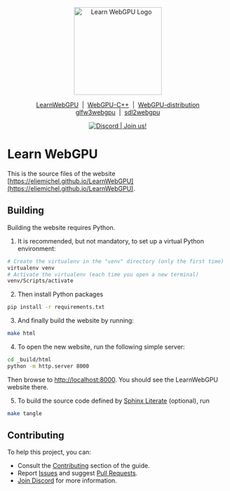 <div align="center">
  <picture>
    <source media="(prefers-color-scheme: dark)" srcset="https://raw.githubusercontent.com/eliemichel/LearnWebGPU/main/images/webgpu-dark.svg">
    <source media="(prefers-color-scheme: light)" srcset="https://raw.githubusercontent.com/eliemichel/LearnWebGPU/main/images/webgpu-light.svg">
    <img alt="Learn WebGPU Logo" src="images/webgpu-dark.svg" width="200">
  </picture>

  <a href="https://github.com/eliemichel/LearnWebGPU">LearnWebGPU</a> &nbsp;|&nbsp; <a href="https://github.com/eliemichel/WebGPU-Cpp">WebGPU-C++</a> &nbsp;|&nbsp; <a href="https://github.com/eliemichel/WebGPU-distribution">WebGPU-distribution</a><br/>
  <a href="https://github.com/eliemichel/glfw3webgpu">glfw3webgpu</a> &nbsp;|&nbsp; <a href="https://github.com/eliemichel/sdl2webgpu">sdl2webgpu</a>
  
  <a href="https://discord.gg/2Tar4Kt564"><img src="https://img.shields.io/static/v1?label=Discord&message=Join%20us!&color=blue&logo=discord&logoColor=white" alt="Discord | Join us!"/></a>
</div>

Learn WebGPU
============

This is the source files of the website [https://eliemichel.github.io/LearnWebGPU](https://eliemichel.github.io/LearnWebGPU).

Building
--------

Building the website requires Python.

1. It is recommended, but not mandatory, to set up a virtual Python environment:

```bash
# Create the virtualenv in the "venv" directory (only the first time)
virtualenv venv
# Activate the virtualenv (each time you open a new terminal)
venv/Scripts/activate
```

2. Then install Python packages

```bash
pip install -r requirements.txt
```

3. And finally build the website by running:

```bash
make html
```

4. To open the new website, run the following simple server:

```bash
cd _build/html
python -m http.server 8000
```

Then browse to [http://localhost:8000](http://localhost:8000). You should see the LearnWebGPU website there.

5. To build the source code defined by [Sphinx Literate](https://github.com/eliemichel/sphinx_literate) (optional), run

```bash
make tangle
```

Contributing
------------

To help this project, you can:

 - Consult the [Contributing](https://eliemichel.github.io/LearnWebGPU/contributing) section of the guide.
 - Report [Issues](https://github.com/eliemichel/LearnWebGPU/issues) and suggest [Pull Requests](https://github.com/eliemichel/LearnWebGPU/pulls).
 - [Join Discord](https://discord.gg/2Tar4Kt564) for more information.

